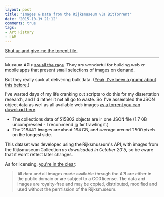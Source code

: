 ```yaml
---
layout: post
title: "Images & Data from the Rijksmuseum via BitTorrent"
date: "2015-10-19 21:12"
comments: true
tags:
- Art History
- LAM
---
```


[Shut up and give me the torrent file.][torrent]

---

Museum APIs [are all the rage][ch].
They are wonderful for building web or mobile apps that present small selections of images on demand.

[ch]:http://www.theatlantic.com/technology/archive/2015/01/how-to-build-the-museum-of-the-future/384646/

But they really suck at delivering bulk data. ([Yeah, I've been a grump about this before.](/2015/01/26/unsustainable-museum-data.html))

I've wasted days of my life cranking out scripts to do this for my dissertation research, and I'd rather it not all go to waste.
So, I've assembled the JSON object data as well as all available web images [as a torrent you can download here][torrent].

- The collections data of 515802 objects are in one JSON file (1.7 GB uncompressed - I recommend [jq](https://stedolan.github.io/jq/) for trawling it.)
- The 218442 images are about 164 GB, and average around 2500 pixels on the longest side.

This dataset was developed using the Rijksmuseum's API, with images from the
Rijksmuseum Collection _as downloaded in October 2015_, so be aware that it won't reflect later changes.

As for licensing, [you're in the clear](https://www.rijksmuseum.nl/en/api/terms-and-conditions-of-use):

>All data and all images made available through the API are either in the public domain or are subject to a CC0 license. The data and images are royalty-free and may be copied, distributed, modified and used without the permission of the Rijksmuseum.

[torrent]: /assets/docs/rijksmuseum_data.torrent
